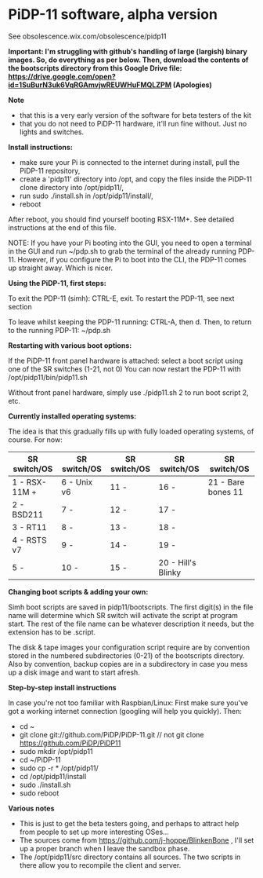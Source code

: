# PiDP-11 software, alpha version
See obsolescence.wix.com/obsolescence/pidp11

**Important: I'm struggling with github's handling of large (largish) binary images.
So, do everything as per below. Then, download the contents of the bootscripts directory from this Google Drive file:
https://drive.google.com/open?id=1SuBurN3uk6VqRGAmvjwREUWHuFMQLZPM
(Apologies)**


**Note**
- that this is a very early version of the software for beta testers of the kit
- that you do not need to PiDP-11 hardware, it'll run fine without. Just no lights and switches.


**Install instructions:**
- make sure your Pi is connected to the internet during install, pull the PiDP-11 repository,
- create a 'pidp11' directory into /opt, and copy the files inside the PiDP-11 clone directory into /opt/pidp11/,
- run sudo ./install.sh in /opt/pidp11/install/,
- reboot

After reboot, you should find yourself booting RSX-11M+. See detailed instructions at the end of this file.

NOTE: If you have your Pi booting into the GUI, you need to open a terminal in the GUI and run ~/pdp.sh to grab the terminal of the already running PDP-11. 
However, if you configure the Pi to boot into the CLI, the PDP-11 comes up straight away. Which is nicer.


**Using the PiDP-11, first steps:**

To exit the PDP-11 (simh): CTRL-E, exit. 
To restart the PDP-11, see next section

To leave whilst keeping the PDP-11 running: CTRL-A, then d. 
Then, to return to the running PDP-11: ~/pdp.sh


**Restarting with various boot options:**

If the PiDP-11 front panel hardware is attached:
  select a boot script using one of the SR switches (1-21, not 0)
  You can now restart the PDP-11 with /opt/pidp11/bin/pidp11.sh

Without front panel hardware, simply use ./pidp11.sh 2 to run boot script 2, etc.


**Currently installed operating systems:**

The idea is that this gradually fills up with fully loaded operating systems, of course. For now:

SR switch/OS | SR switch/OS | SR switch/OS | SR switch/OS |  SR switch/OS |
----------|-----------|-----------|-----------|------------|
1 - RSX-11M + | 6 - Unix v6 | 11 - | 16 - | 21 - Bare bones 11 |
2 - BSD211 | 7 - | 12 - | 17 - 
3 - RT11 | 8 - | 13 - | 18 - 
4 - RSTS v7 | 9 - | 14 - | 19 -
5 - | 10 -| 15 - | 20 - Hill's Blinky


**Changing boot scripts & adding your own:**

Simh boot scripts are saved in pidp11/bootscripts. The first digit(s) in the file name will determine 
which SR switch will activate the script at program start. The rest of the file name can be whatever 
description it needs, but the extension has to be .script.

The disk & tape images your configuration script require are by convention stored in 
the numbered subdirectories (0-21) of the bootscripts directory. Also by convention, backup copies are
in a subdirectory in case you mess up a disk image and want to start afresh.


**Step-by-step install instructions**

In case you're not too familiar with Raspbian/Linux:
First make sure you've got a working internet connection (googling will help you quickly). Then:
* cd ~
* git clone git://github.com/PiDP/PiDP-11.git    // not git clone https://github.com/PiDP/PiDP11
* sudo mkdir /opt/pidp11
* cd ~/PiDP-11
* sudo cp -r * /opt/pidp11/
* cd /opt/pidp11/install
* sudo ./install.sh
* sudo reboot


**Various notes**
- This is just to get the beta testers going, and perhaps to attract help from people to set up more interesting OSes... 
- The sources come from https://github.com/j-hoppe/BlinkenBone , I'll set up a proper branch when I leave the sandbox phase.
- The /opt/pidp11/src directory contains all sources. The two scripts in there allow you to recompile the client and server.
